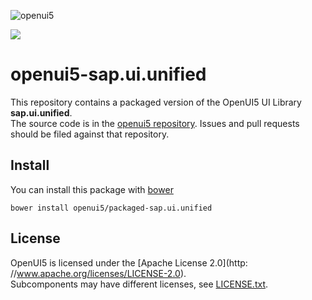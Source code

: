 ![openui5](http://openui5.org/images/OpenUI5_new_big_side.png)

![](http://img.shields.io/bower/v/openui5/packaged-sap.ui.unified.svg?style=flat)

# openui5-sap.ui.unified

This repository contains a packaged version of the OpenUI5 UI Library **sap.ui.unified**.  
The source code is in the [openui5 repository](https://github.com/SAP/openui5/tree/master/src/sap.ui.unified). Issues and pull requests should be filed against that repository.

## Install

You can install this package with [bower](http://bower.io/)

```
bower install openui5/packaged-sap.ui.unified
```

## License

OpenUI5 is licensed under the [Apache License 2.0](http: //www.apache.org/licenses/LICENSE-2.0).  
Subcomponents may have different licenses, see [LICENSE.txt](LICENSE.txt).
